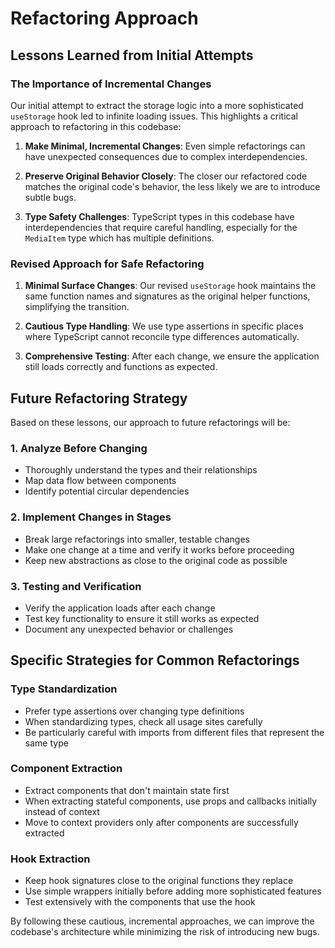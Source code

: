 # Refactoring Approach

## Lessons Learned from Initial Attempts

### The Importance of Incremental Changes

Our initial attempt to extract the storage logic into a more sophisticated `useStorage` hook led to infinite loading issues. This highlights a critical approach to refactoring in this codebase:

1. **Make Minimal, Incremental Changes**: Even simple refactorings can have unexpected consequences due to complex interdependencies.

2. **Preserve Original Behavior Closely**: The closer our refactored code matches the original code's behavior, the less likely we are to introduce subtle bugs.

3. **Type Safety Challenges**: TypeScript types in this codebase have interdependencies that require careful handling, especially for the `MediaItem` type which has multiple definitions.

### Revised Approach for Safe Refactoring

1. **Minimal Surface Changes**: Our revised `useStorage` hook maintains the same function names and signatures as the original helper functions, simplifying the transition.

2. **Cautious Type Handling**: We use type assertions in specific places where TypeScript cannot reconcile type differences automatically.

3. **Comprehensive Testing**: After each change, we ensure the application still loads correctly and functions as expected.

## Future Refactoring Strategy

Based on these lessons, our approach to future refactorings will be:

### 1. Analyze Before Changing

- Thoroughly understand the types and their relationships
- Map data flow between components
- Identify potential circular dependencies

### 2. Implement Changes in Stages

- Break large refactorings into smaller, testable changes
- Make one change at a time and verify it works before proceeding
- Keep new abstractions as close to the original code as possible

### 3. Testing and Verification

- Verify the application loads after each change
- Test key functionality to ensure it still works as expected
- Document any unexpected behavior or challenges

## Specific Strategies for Common Refactorings

### Type Standardization

- Prefer type assertions over changing type definitions
- When standardizing types, check all usage sites carefully
- Be particularly careful with imports from different files that represent the same type

### Component Extraction

- Extract components that don't maintain state first
- When extracting stateful components, use props and callbacks initially instead of context
- Move to context providers only after components are successfully extracted

### Hook Extraction

- Keep hook signatures close to the original functions they replace
- Use simple wrappers initially before adding more sophisticated features
- Test extensively with the components that use the hook

By following these cautious, incremental approaches, we can improve the codebase's architecture while minimizing the risk of introducing new bugs. 